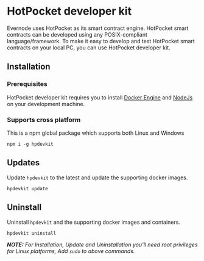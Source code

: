 # HotPocket developer kit
Evernode uses HotPocket as its smart contract engine. HotPocket smart contracts can be developed using any POSIX-compliant language/framework. To make it easy to develop and test HotPocket smart contracts on your local PC, you can use HotPocket developer kit.

## Installation

### Prerequisites
HotPocket developer kit requires you to install [Docker Engine](https://docs.docker.com/engine/install/) and [NodeJs](https://nodejs.org/en/) on your development machine.

### Supports cross platform
This is a npm global package which supports both Linux and Windows
```
npm i -g hpdevkit
```

## Updates
Update `hpdevkit` to the latest and update the supporting docker images.
```
hpdevkit update
```

## Uninstall
Uninstall `hpdevkit` and the supporting docker images and containers.
```
hpdevkit uninstall
```

_**NOTE:** For Installation, Update and Uninstallation you'll need root privileges for Linux platforms, Add `sudo` to above commands._
